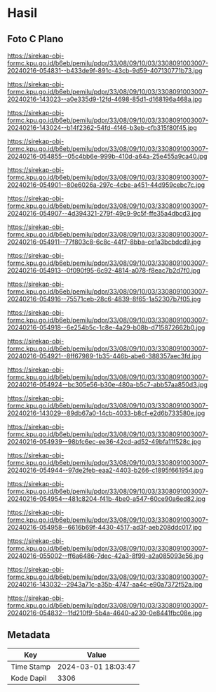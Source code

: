 # Hasil

## Foto C Plano

https://sirekap-obj-formc.kpu.go.id/b6eb/pemilu/pdpr/33/08/09/10/03/3308091003007-20240216-054831--b433de9f-891c-43cb-9d59-407130771b73.jpg

https://sirekap-obj-formc.kpu.go.id/b6eb/pemilu/pdpr/33/08/09/10/03/3308091003007-20240216-143023--a0e335d9-12fd-4698-85d1-d168196a468a.jpg

https://sirekap-obj-formc.kpu.go.id/b6eb/pemilu/pdpr/33/08/09/10/03/3308091003007-20240216-143024--b14f2362-54fd-4f46-b3eb-cfb315f80f45.jpg

https://sirekap-obj-formc.kpu.go.id/b6eb/pemilu/pdpr/33/08/09/10/03/3308091003007-20240216-054855--05c4bb6e-999b-410d-a64a-25e455a9ca40.jpg

https://sirekap-obj-formc.kpu.go.id/b6eb/pemilu/pdpr/33/08/09/10/03/3308091003007-20240216-054901--80e6026a-297c-4cbe-a451-44d959cebc7c.jpg

https://sirekap-obj-formc.kpu.go.id/b6eb/pemilu/pdpr/33/08/09/10/03/3308091003007-20240216-054907--4d394321-279f-49c9-9c5f-ffe35a4dbcd3.jpg

https://sirekap-obj-formc.kpu.go.id/b6eb/pemilu/pdpr/33/08/09/10/03/3308091003007-20240216-054911--77f803c8-6c8c-44f7-8bba-ce1a3bcbdcd9.jpg

https://sirekap-obj-formc.kpu.go.id/b6eb/pemilu/pdpr/33/08/09/10/03/3308091003007-20240216-054913--0f090f95-6c92-4814-a078-f8eac7b2d7f0.jpg

https://sirekap-obj-formc.kpu.go.id/b6eb/pemilu/pdpr/33/08/09/10/03/3308091003007-20240216-054916--75571ceb-28c6-4839-8f65-1a52307b7f05.jpg

https://sirekap-obj-formc.kpu.go.id/b6eb/pemilu/pdpr/33/08/09/10/03/3308091003007-20240216-054918--6e254b5c-1c8e-4a29-b08b-d715872662b0.jpg

https://sirekap-obj-formc.kpu.go.id/b6eb/pemilu/pdpr/33/08/09/10/03/3308091003007-20240216-054921--8ff67989-1b35-446b-abe6-388357aec3fd.jpg

https://sirekap-obj-formc.kpu.go.id/b6eb/pemilu/pdpr/33/08/09/10/03/3308091003007-20240216-054924--bc305e56-b30e-480a-b5c7-abb57aa850d3.jpg

https://sirekap-obj-formc.kpu.go.id/b6eb/pemilu/pdpr/33/08/09/10/03/3308091003007-20240216-143029--89db67a0-14cb-4033-b8cf-e2d6b733580e.jpg

https://sirekap-obj-formc.kpu.go.id/b6eb/pemilu/pdpr/33/08/09/10/03/3308091003007-20240216-054939--98bfc6ec-ee36-42cd-ad52-49bfa11f528c.jpg

https://sirekap-obj-formc.kpu.go.id/b6eb/pemilu/pdpr/33/08/09/10/03/3308091003007-20240216-054944--97de2feb-eaa2-4403-b266-c1895f661954.jpg

https://sirekap-obj-formc.kpu.go.id/b6eb/pemilu/pdpr/33/08/09/10/03/3308091003007-20240216-054954--481c8204-f41b-4be0-a547-60ce90a6ed82.jpg

https://sirekap-obj-formc.kpu.go.id/b6eb/pemilu/pdpr/33/08/09/10/03/3308091003007-20240216-054958--6616b69f-4430-4517-ad3f-aeb208ddc017.jpg

https://sirekap-obj-formc.kpu.go.id/b6eb/pemilu/pdpr/33/08/09/10/03/3308091003007-20240216-055002--ff6a6486-7dec-42a3-8f99-a2a085093e56.jpg

https://sirekap-obj-formc.kpu.go.id/b6eb/pemilu/pdpr/33/08/09/10/03/3308091003007-20240216-143032--2943a71c-a35b-4747-aa4c-e90a7372f52a.jpg

https://sirekap-obj-formc.kpu.go.id/b6eb/pemilu/pdpr/33/08/09/10/03/3308091003007-20240216-054832--1fd210f9-5b4a-4640-a230-0e8441fbc08e.jpg


## Metadata

| Key        | Value               |
| ---------- | ------------------- |
| Time Stamp | 2024-03-01 18:03:47 |
| Kode Dapil | 3306                |



